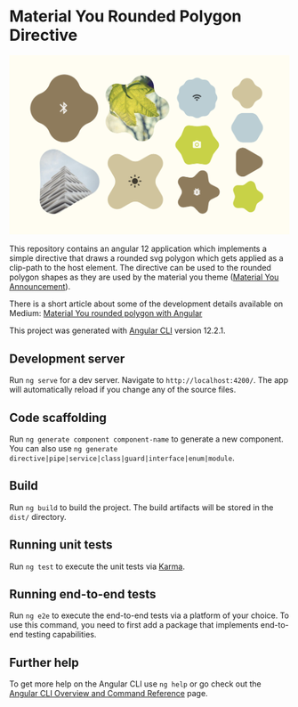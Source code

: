# Material You Rounded Polygon Directive

![Rounded Polygon Showcase Screenshot](https://github.com/robert-leitl/material-you-rounded-polygon/blob/main/screenshot.png?raw=true)

This repository contains an angular 12 application which implements a simple 
directive that draws a rounded svg polygon which gets applied as a clip-path to the host element.
The directive can be used to the rounded polygon shapes as they are used by the material you theme ([Material You Announcement](https://material.io/blog/announcing-material-you)).

There is a short article about some of the development details available on Medium: [Material You rounded polygon with Angular](https://robert-leitl.medium.com/material-you-rounded-polygon-with-angular-497e744b9f18)

This project was generated with [Angular CLI](https://github.com/angular/angular-cli) version 12.2.1.

## Development server

Run `ng serve` for a dev server. Navigate to `http://localhost:4200/`. The app will automatically reload if you change any of the source files.

## Code scaffolding

Run `ng generate component component-name` to generate a new component. You can also use `ng generate directive|pipe|service|class|guard|interface|enum|module`.

## Build

Run `ng build` to build the project. The build artifacts will be stored in the `dist/` directory.

## Running unit tests

Run `ng test` to execute the unit tests via [Karma](https://karma-runner.github.io).

## Running end-to-end tests

Run `ng e2e` to execute the end-to-end tests via a platform of your choice. To use this command, you need to first add a package that implements end-to-end testing capabilities.

## Further help

To get more help on the Angular CLI use `ng help` or go check out the [Angular CLI Overview and Command Reference](https://angular.io/cli) page.

